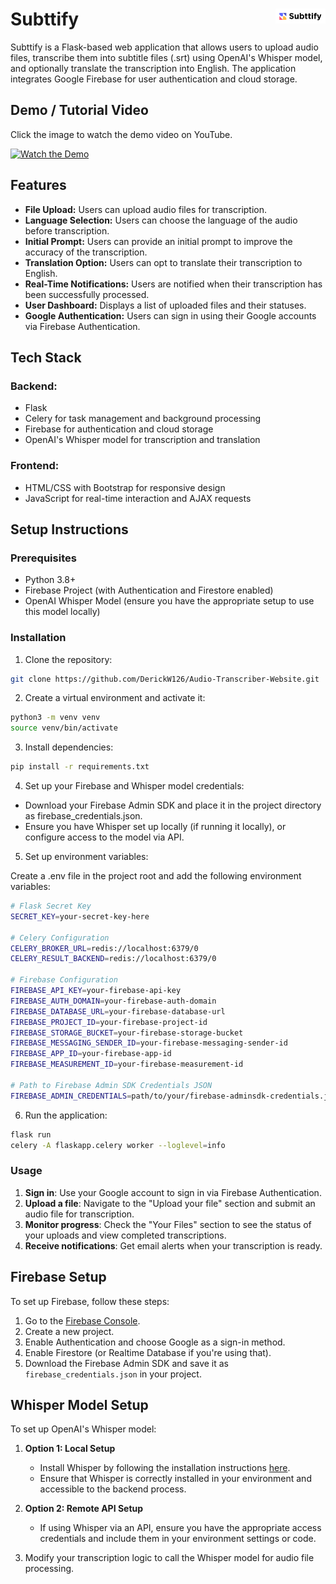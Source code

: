 # Subttify <img align="right" src="static/images/logo.png" alt="Subttify Logo" width="80">

Subttify is a Flask-based web application that allows users to upload audio files, transcribe them into subtitle files (.srt) using OpenAI's Whisper model, and optionally translate the transcription into English. The application integrates Google Firebase for user authentication and cloud storage.

## Demo / Tutorial Video

Click the image to watch the demo video on YouTube.

[![Watch the Demo](https://img.youtube.com/vi/i66a7zLniWQ/maxresdefault.jpg)](https://youtu.be/i66a7zLniWQ)

## Features

- **File Upload:** Users can upload audio files for transcription.
- **Language Selection:** Users can choose the language of the audio before transcription.
- **Initial Prompt:** Users can provide an initial prompt to improve the accuracy of the transcription.
- **Translation Option:** Users can opt to translate their transcription to English.
- **Real-Time Notifications:** Users are notified when their transcription has been successfully processed.
- **User Dashboard:** Displays a list of uploaded files and their statuses.
- **Google Authentication:** Users can sign in using their Google accounts via Firebase Authentication.

## Tech Stack

### Backend:
- Flask
- Celery for task management and background processing
- Firebase for authentication and cloud storage
- OpenAI's Whisper model for transcription and translation

### Frontend:
- HTML/CSS with Bootstrap for responsive design
- JavaScript for real-time interaction and AJAX requests

## Setup Instructions

### Prerequisites

- Python 3.8+
- Firebase Project (with Authentication and Firestore enabled)
- OpenAI Whisper Model (ensure you have the appropriate setup to use this model locally)

### Installation

1. Clone the repository:

```bash
git clone https://github.com/DerickW126/Audio-Transcriber-Website.git
```
   
2. Create a virtual environment and activate it:

```bash
python3 -m venv venv
source venv/bin/activate
```

3. Install dependencies:

```bash
pip install -r requirements.txt
```

4. Set up your Firebase and Whisper model credentials:

- Download your Firebase Admin SDK and place it in the project directory as firebase_credentials.json.
- Ensure you have Whisper set up locally (if running it locally), or configure access to the model via API.

5. Set up environment variables:

Create a .env file in the project root and add the following environment variables:
```bash
# Flask Secret Key
SECRET_KEY=your-secret-key-here

# Celery Configuration
CELERY_BROKER_URL=redis://localhost:6379/0
CELERY_RESULT_BACKEND=redis://localhost:6379/0

# Firebase Configuration
FIREBASE_API_KEY=your-firebase-api-key
FIREBASE_AUTH_DOMAIN=your-firebase-auth-domain
FIREBASE_DATABASE_URL=your-firebase-database-url
FIREBASE_PROJECT_ID=your-firebase-project-id
FIREBASE_STORAGE_BUCKET=your-firebase-storage-bucket
FIREBASE_MESSAGING_SENDER_ID=your-firebase-messaging-sender-id
FIREBASE_APP_ID=your-firebase-app-id
FIREBASE_MEASUREMENT_ID=your-firebase-measurement-id

# Path to Firebase Admin SDK Credentials JSON
FIREBASE_ADMIN_CREDENTIALS=path/to/your/firebase-adminsdk-credentials.json
```

6. Run the application:

```bash
flask run
celery -A flaskapp.celery worker --loglevel=info
```

### Usage

1. **Sign in**: Use your Google account to sign in via Firebase Authentication.
2. **Upload a file**: Navigate to the "Upload your file" section and submit an audio file for transcription.
3. **Monitor progress**: Check the "Your Files" section to see the status of your uploads and view completed transcriptions.
4. **Receive notifications**: Get email alerts when your transcription is ready.

## Firebase Setup

To set up Firebase, follow these steps:

1. Go to the [Firebase Console](https://console.firebase.google.com/).
2. Create a new project.
3. Enable Authentication and choose Google as a sign-in method.
4. Enable Firestore (or Realtime Database if you're using that).
5. Download the Firebase Admin SDK and save it as `firebase_credentials.json` in your project.

## Whisper Model Setup

To set up OpenAI's Whisper model:

1. **Option 1: Local Setup**
   - Install Whisper by following the installation instructions [here](https://github.com/openai/whisper).
   - Ensure that Whisper is correctly installed in your environment and accessible to the backend process.
   
2. **Option 2: Remote API Setup**
   - If using Whisper via an API, ensure you have the appropriate access credentials and include them in your environment settings or code.

3. Modify your transcription logic to call the Whisper model for audio file processing.

